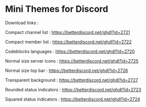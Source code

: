 # Mini Themes for Discord

Download links :

Compact channel list : https://betterdiscord.net/ghdl?id=2721

Compact member list : https://betterdiscord.net/ghdl?id=2722

Codeblocks languages : https://betterdiscord.net/ghdl?id=2720

Normal size server icons : https://betterdiscord.net/ghdl?id=2725

Normal size top bar : https://betterdiscord.net/ghdl?id=2726

Transparent background : https://betterdiscord.net/ghdl?id=2727

Rounded status indicators : https://betterdiscord.net/ghdl?id=2723

Squared status indicators : https://betterdiscord.net/ghdl?id=2724
